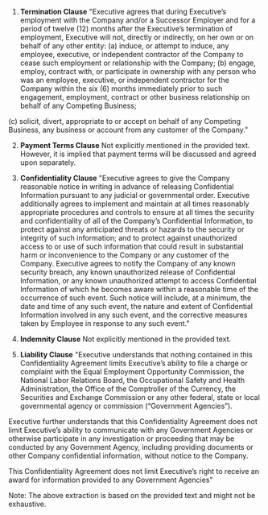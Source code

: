 1. **Termination Clause**
"Executive agrees that during Executive’s employment with the Company and/or a Successor Employer and for a period of twelve (12) months after the Executive’s termination of employment, Executive will not, directly or indirectly, on her own or on behalf of any other entity:
(a) induce, or attempt to induce, any employee, executive, or independent contractor of the Company to cease such employment or relationship with the Company;
(b) engage, employ, contract with, or participate in ownership with any person who was an employee, executive, or independent contractor for the Company within the six (6) months immediately prior to such engagement, employment, contract or other business relationship on behalf of any Competing Business;

(c) solicit, divert, appropriate to or accept on behalf of any Competing Business, any business or account from any customer of the Company."

2. **Payment Terms Clause**
Not explicitly mentioned in the provided text. However, it is implied that payment terms will be discussed and agreed upon separately.

3. **Confidentiality Clause**
"Executive agrees to give the Company reasonable notice in writing in advance of releasing Confidential Information pursuant to any judicial or governmental order.
Executive additionally agrees to implement and maintain at all times reasonably appropriate procedures and controls to ensure at all times the security and confidentiality of all of the Company’s Confidential Information, to protect against any anticipated threats or hazards to the security or integrity of such information; 
and to protect against unauthorized access to or use of such information that could result in substantial harm or inconvenience to the Company or any customer of the Company.
Executive agrees to notify the Company of any known security breach, any known unauthorized release of Confidential Information, or any known unauthorized attempt to access Confidential Information of which he becomes aware within a reasonable time of the occurrence of such event. Such notice will include, at a minimum, the date and time of any such event, the nature and extent of Confidential Information involved in any such event, and the corrective measures taken by Employee in response to any such event."

4. **Indemnity Clause**
Not explicitly mentioned in the provided text.

5. **Liability Clause**
"Executive understands that nothing contained in this Confidentiality Agreement limits Executive’s ability to file a charge or complaint with the Equal Employment Opportunity Commission, the National Labor Relations Board, the Occupational Safety and Health Administration, the Office of the Comptroller of the Currency, the Securities and Exchange Commission or any other federal, state or local governmental agency or commission (“Government Agencies”).

Executive further understands that this Confidentiality Agreement does not limit Executive’s ability to communicate with any Government Agencies or otherwise participate in any investigation or proceeding that may be conducted by any Government Agency, including providing documents or other Company confidential information, without notice to the Company.

This Confidentiality Agreement does not limit Executive’s right to receive an award for information provided to any Government Agencies"

Note: The above extraction is based on the provided text and might not be exhaustive.
